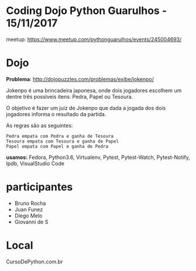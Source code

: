 # Coding Dojo Python Guarulhos - 15/11/2017

meetup: https://www.meetup.com/pythonguarulhos/events/245004693/

# Dojo

**Problema**: http://dojopuzzles.com/problemas/exibe/jokenpo/



Jokenpo é uma brincadeira japonesa, onde dois jogadores escolhem um dentre três possíveis itens: Pedra, Papel ou Tesoura.

O objetivo é fazer um juiz de Jokenpo que dada a jogada dos dois jogadores informa o resultado da partida.

As regras são as seguintes:

    Pedra empata com Pedra e ganha de Tesoura
    Tesoura empata com Tesoura e ganha de Papel
    Papel empata com Papel e ganha de Pedra




**usamos:** Fedora, Python3.6, Virtualenv, Pytest, Pytest-Watch, Pytest-Notify, Ipdb, VisualStudio Code


# participantes

- Bruno Rocha
- Juan Funez
- Diego Melo
- Giovanni de S

# Local
CursoDePython.com.br
